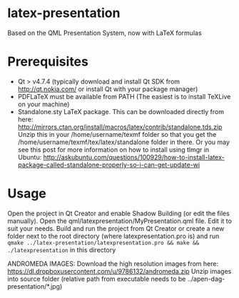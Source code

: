 latex-presentation
==================

Based on the QML Presentation System, now with LaTeX formulas

# Prerequisites

* Qt > v4.7.4 (typically download and install Qt SDK from http://qt.nokia.com/ or install Qt with your package manager)
* PDFLaTeX must be available from PATH (The easiest is to install TeXLive on your machine)
* Standalone.sty LaTeX package. This can be downloaded directly from here: http://mirrors.ctan.org/install/macros/latex/contrib/standalone.tds.zip
Unzip this in your /home/username/texmf folder so that you get the /home/username/texmf/tex/latex/standalone folder in there.
Or you may see this post for more information on how to install using tlmgr in Ubuntu:
http://askubuntu.com/questions/100929/how-to-install-latex-package-called-standalone-properly-so-i-can-get-update-wi

# Usage

Open the project in Qt Creator and enable Shadow Building (or edit the files manually).
Open the qml/latexpresentation/MyPresentation.qml file.
Edit it to suit your needs.
Build and run the project from Qt Creator or create a new folder next to the root directory (where latexpresentation.pro is) and run 
`qmake ../latex-presentation/latexpresentation.pro && make && ./latexpresentation`
in this directory


ANDROMEDA IMAGES:
Download the high resolution images from here: https://dl.dropboxusercontent.com/u/9786132/andromeda.zip Unzip images into source folder (relative path from executable needs to be ../apen-dag-presentation/*.jpg)